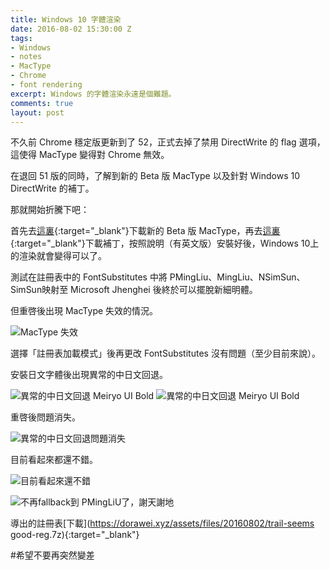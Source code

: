 ```yaml
---
title: Windows 10 字體渲染
date: 2016-08-02 15:30:00 Z
tags:
- Windows
- notes
- MacType
- Chrome
- font rendering
excerpt: Windows 的字體渲染永遠是個難題。
comments: true
layout: post
---
```


不久前 Chrome 穩定版更新到了 52，正式去掉了禁用 DirectWrite 的 flag 選項，這使得 MacType 變得對 Chrome 無效。

在退回 51 版的同時，了解到新的 Beta 版 MacType 以及針對 Windows 10 DirectWrite 的補丁。

那就開始折騰下吧：

首先去[這裏](http://www.su2lin.com/mactype-beta-dev_20160216-release/){:target="_blank"}下載新的 Beta 版 MacType，再去[這裏](http://silight.hatenablog.jp/entry/MacTypePatch){:target="_blank"}下載補丁，按照說明（有英文版）安裝好後，Windows 10上的渲染就會變得可以了。

測試在註冊表中的 FontSubstitutes 中將 PMingLiu、MingLiu、NSimSun、SimSun映射至 Microsoft Jhenghei 後終於可以擺脫新細明體。

但重啓後出現 MacType 失效的情況。

![MacType 失效](https://ooo.0o0.ooo/2016/08/02/57a0c28508a5e.png)

選擇「註冊表加載模式」後再更改 FontSubstitutes 沒有問題（至少目前來說）。

安裝日文字體後出現異常的中日文回退。

![異常的中日文回退 Meiryo UI Bold](https://ooo.0o0.ooo/2016/08/02/57a0c2270c7f0.jpg)
![異常的中日文回退 Meiryo UI Bold](https://ooo.0o0.ooo/2016/08/02/57a0c226e4849.jpg)

重啓後問題消失。

![異常的中日文回退問題消失](https://ooo.0o0.ooo/2016/08/02/57a0c2b092388.png)

目前看起來都還不錯。

![目前看起來還不錯](https://ooo.0o0.ooo/2016/08/02/57a0c2e450a1c.png)

![不再fallback到 PMingLiU了，謝天謝地](https://ooo.0o0.ooo/2016/08/02/57a0c31352a8b.png)

導出的註冊表[下載](https://dorawei.xyz/assets/files/20160802/trail-seems good-reg.7z){:target="_blank"}

#希望不要再突然變差

